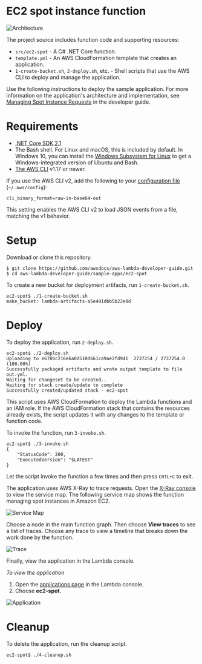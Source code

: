 # EC2 spot instance function

![Architecture](/sample-apps/ec2-spot/images/sample-ec2spot.png)

The project source includes function code and supporting resources:

- `src/ec2-spot` - A C# .NET Core function.
- `template.yml` - An AWS CloudFormation template that creates an application.
- `1-create-bucket.sh`, `2-deploy.sh`, etc. - Shell scripts that use the AWS CLI to deploy and manage the application.

Use the following instructions to deploy the sample application. For more information on the application's architecture and implementation, see [Managing Spot Instance Requests](https://docs.aws.amazon.com/lambda/latest/dg/services-ec2-tutorial.html) in the developer guide.

# Requirements
- [.NET Core SDK 2.1](https://dotnet.microsoft.com/download/dotnet-core/2.1)
- The Bash shell. For Linux and macOS, this is included by default. In Windows 10, you can install the [Windows Subsystem for Linux](https://docs.microsoft.com/en-us/windows/wsl/install-win10) to get a Windows-integrated version of Ubuntu and Bash.
- [The AWS CLI](https://docs.aws.amazon.com/cli/latest/userguide/cli-chap-install.html) v1.17 or newer.

If you use the AWS CLI v2, add the following to your [configuration file](https://docs.aws.amazon.com/cli/latest/userguide/cli-configure-files.html) (`~/.aws/config`):

```
cli_binary_format=raw-in-base64-out
```

This setting enables the AWS CLI v2 to load JSON events from a file, matching the v1 behavior.

# Setup
Download or clone this repository.

    $ git clone https://github.com/awsdocs/aws-lambda-developer-guide.git
    $ cd aws-lambda-developer-guide/sample-apps/ec2-spot

To create a new bucket for deployment artifacts, run `1-create-bucket.sh`.

    ec2-spot$ ./1-create-bucket.sh
    make_bucket: lambda-artifacts-a5e491dbb5b22e0d

# Deploy
To deploy the application, run `2-deploy.sh`.

    ec2-spot$ ./2-deploy.sh
    Uploading to e678bc216e6a0d510d661ca9ae2fd941  2737254 / 2737254.0  (100.00%)
    Successfully packaged artifacts and wrote output template to file out.yml.
    Waiting for changeset to be created..
    Waiting for stack create/update to complete
    Successfully created/updated stack - ec2-spot

This script uses AWS CloudFormation to deploy the Lambda functions and an IAM role. If the AWS CloudFormation stack that contains the resources already exists, the script updates it with any changes to the template or function code.

To invoke the function, run `3-invoke.sh`.

    ec2-spot$ ./3-invoke.sh
    {
        "StatusCode": 200,
        "ExecutedVersion": "$LATEST"
    }

Let the script invoke the function a few times and then press `CRTL+C` to exit.

The application uses AWS X-Ray to trace requests. Open the [X-Ray console](https://console.aws.amazon.com/xray/home#/service-map) to view the service map. The following service map shows the function managing spot instances in Amazon EC2.

![Service Map](/sample-apps/ec2-spot/images/sample-ec2spot-servicemap.png)

Choose a node in the main function graph. Then choose **View traces** to see a list of traces. Choose any trace to view a timeline that breaks down the work done by the function.

![Trace](/sample-apps/ec2-spot/images/sample-ec2spot-timeline.png)

Finally, view the application in the Lambda console.

*To view the application*
1. Open the [applications page](https://console.aws.amazon.com/lambda/home#/applications) in the Lambda console.
2. Choose **ec2-spot**.

  ![Application](/sample-apps/ec2-spot/images/sample-ec2spot-application.png)

# Cleanup
To delete the application, run the cleanup script.

    ec2-spot$ ./4-cleanup.sh
